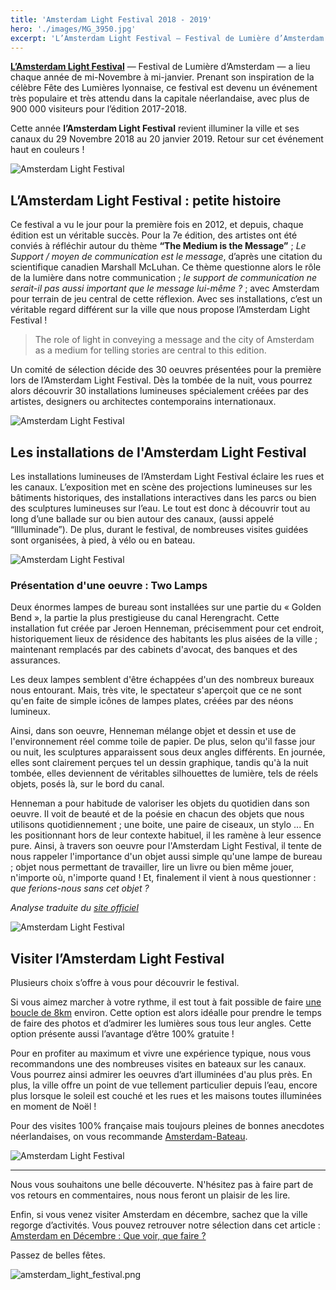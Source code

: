 ```yaml
---
title: 'Amsterdam Light Festival 2018 - 2019'
hero: './images/MG_3950.jpg'
excerpt: 'L’Amsterdam Light Festival — Festival de Lumière d’Amsterdam — a lieu chaque année de mi-Novembre à mi-janvier. Prenant son inspiration de la célèbre Fête des Lumières lyonnaise, ce festival est devenu un événement très populaire et très attendu dans la capitale néerlandaise, avec plus de 900 000 visiteurs pour l’édition 2017-2018. Cette année l’Amsterdam Light'
---
```


**[L’Amsterdam Light Festival](https://amsterdamlightfestival.com/en)** — Festival de Lumière d’Amsterdam — a lieu chaque année de mi-Novembre à mi-janvier. Prenant son inspiration de la célèbre Fête des Lumières lyonnaise, ce festival est devenu un événement très populaire et très attendu dans la capitale néerlandaise, avec plus de 900 000 visiteurs pour l’édition 2017-2018.

Cette année **l’Amsterdam Light Festival** revient illuminer la ville et ses canaux du 29 Novembre 2018 au 20 janvier 2019. Retour sur cet événement haut en couleurs !

<img alt="Amsterdam Light Festival" src="./images/Opbouw-ALF-2018-dag-4-Copyright-Janus-van-den-Eijnden-62-spider-HEADERS2018.jpg">

## L’Amsterdam Light Festival : petite histoire

Ce festival a vu le jour pour la première fois en 2012, et depuis, chaque édition est un véritable succès. Pour la 7e édition, des artistes ont été conviés à réfléchir autour du thème **“The Medium is the Message”** ; _Le Support / moyen de communication est le message_, d’après une citation du scientifique canadien Marshall McLuhan. Ce thème questionne alors le rôle de la lumière dans notre communication ; _le support de communication ne serait-il pas aussi important que le message lui-même ?_ ; avec Amsterdam pour terrain de jeu central de cette réflexion. Avec ses installations, c’est un véritable regard différent sur la ville que nous propose l’Amsterdam Light Festival !

> The role of light in conveying a message and the city of Amsterdam as a medium for telling stories are central to this edition.

Un comité de sélection décide des 30 oeuvres présentées pour la première lors de l’Amsterdam Light Festival. Dès la tombée de la nuit, vous pourrez alors découvrir 30 installations lumineuses spécialement créées par des artistes, designers ou architectes contemporains internationaux.

<img alt="Amsterdam Light Festival" src="./images/Deze-editie-kunstwerken21.jpg" title="Source : Site officiel" />

## Les installations de l'Amsterdam Light Festival

Les installations lumineuses de l’Amsterdam Light Festival éclaire les rues et les canaux. L’exposition met en scène des projections lumineuses sur les bâtiments historiques, des installations interactives dans les parcs ou bien des sculptures lumineuses sur l’eau. Le tout est donc à découvrir tout au long d’une ballade sur ou bien autour des canaux, (aussi appelé “lIlluminade”). De plus, durant le festival, de nombreuses visites guidées sont organisées, à pied, à vélo ou en bateau.

<img alt="Amsterdam Light Festival" src="./images/MG_3868-1.jpg">

### Présentation d'une oeuvre : Two Lamps

Deux énormes lampes de bureau sont installées sur une partie du « Golden Bend », la partie la plus prestigieuse du canal Herengracht. Cette installation fut créée par Jeroen Henneman, précisemment pour cet endroit, historiquement lieux de résidence des habitants les plus aisées de la ville ; maintenant remplacés par des cabinets d'avocat, des banques et des assurances.

Les deux lampes semblent d'être échappées d'un des nombreux bureaux nous entourant. Mais, très vite, le spectateur s'aperçoit que ce ne sont qu'en faite de simple icônes de lampes plates, créées par des néons lumineux.

Ainsi, dans son oeuvre, Henneman mélange objet et dessin et use de l'environnement réel comme toile de papier. De plus, selon qu'il fasse jour ou nuit, les sculptures apparaissent sous deux angles différents. En journée, elles sont clairement perçues tel un dessin graphique, tandis qu'à la nuit tombée, elles deviennent de véritables silhouettes de lumière, tels de réels objets, posés là, sur le bord du canal.

Henneman a pour habitude de valoriser les objets du quotidien dans son oeuvre. Il voit de beauté et de la poésie en chacun des objets que nous utilisons quotidiennement ; une boite, une paire de ciseaux, un stylo ... En les positionnant hors de leur contexte habituel, il les ramène à leur essence pure. Ainsi, à travers son oeuvre pour l'Amsterdam Light Festival, il tente de nous rappeler l'importance d'un objet aussi simple qu'une lampe de bureau ; objet nous permettant de travailler, lire un livre ou bien même jouer, n'importe où, n'importe quand ! Et, finalement il vient à nous questionner : _que ferions-nous sans cet objet ?_

_Analyse traduite du [site officiel](https://amsterdamlightfestival.com/en/artworks/two-lamps)_

<img alt="Amsterdam Light Festival" src="./images/MG_3912-1.jpg">

## Visiter l’Amsterdam Light Festival

Plusieurs choix s’offre à vous pour découvrir le festival.

Si vous aimez marcher à votre rythme, il est tout à fait possible de faire [une boucle de 8km](https://amsterdamlightfestival.com/en/map) environ. Cette option est alors idéalle pour prendre le temps de faire des photos et d’admirer les lumières sous tous leur angles. Cette option présente aussi l’avantage d’être 100% gratuite !

Pour en profiter au maximum et vivre une expérience typique, nous vous recommandons une des nombreuses visites en bateaux sur les canaux. Vous pourrez ainsi admirer les oeuvres d’art illuminées d'au plus près. En plus, la ville offre un point de vue tellement particulier depuis l’eau, encore plus lorsque le soleil est couché et les rues et les maisons toutes illuminées en moment de Noël !

Pour des visites 100% française mais toujours pleines de bonnes anecdotes néerlandaises, on vous recommande [Amsterdam-Bateau](https://www.amsterdam-bateau.com/fr/tours/6/light-festival).

<img alt="Amsterdam Light Festival" src="./images/MG_3953.jpg">

---

Nous vous souhaitons une belle découverte. N'hésitez pas à faire part de vos retours en commentaires, nous nous feront un plaisir de les lire.

Enfin, si vous venez visiter Amsterdam en décembre, sachez que la ville regorge d’activités. Vous pouvez retrouver notre sélection dans cet article : [Amsterdam en Décembre : Que voir, que faire ?](amsterdam-en-decembre-que-voir-que-faire/)

Passez de belles fêtes.

<img alt="amsterdam_light_festival.png" src="./images/amsterdam_light_festival.png">
